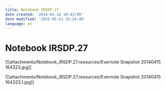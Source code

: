 ```yaml
---
title: Notebook IRSDP.27
date created: '2014-01-16 10:43:00'
date modified: '2025-05-21 15:24:40'
language: en
---
```



# Notebook IRSDP.27

![[attachments/Notebook_IRSDP.27.resources/Evernote Snapshot 20140415 164323.jpg]]

![[attachments/Notebook_IRSDP.27.resources/Evernote Snapshot 20140415 164323.1.jpg]]
